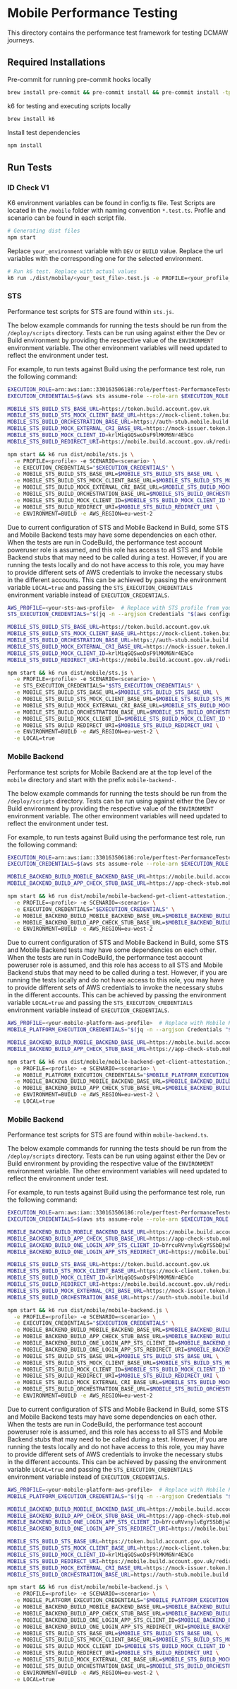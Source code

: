# Mobile Performance Testing

This directory contains the performance test framework for testing DCMAW journeys.

## Required Installations

Pre-commit for running pre-commit hooks locally

```bash
brew install pre-commit && pre-commit install && pre-commit install -tprepare-commit-msg -tcommit-msg
```

k6 for testing and executing scripts locally

```bash
brew install k6
```

Install test dependencies

```bash
npm install
```

## Run Tests

### ID Check V1

K6 environment variables can be found in config.ts file.
Test Scripts are located in the `/mobile` folder with naming convention `*.test.ts`. Profile and scenario can be found in each script file.

```bash
# Generating dist files
npm start
```

Replace `your_environment` variable with `DEV` or `BUILD` value. Replace the url variables with the corresponding one for the selected environment.

```bash
# Run k6 test. Replace with actual values
k6 run ./dist/mobile/<your_test_file>.test.js -e PROFILE=<your_profile_name> -e SCENARIO=<your_scenario_name> -e MOBILE_<your_environment>_TEST_CLIENT_URL=<your_test_client_execute_url> -e MOBILE_<your_environment>_BACKEND_URL=<your_backend_url> -e MOBILE_<your_environment>_FRONTEND_URL=<your_frontend_url> -e ENVIRONMENT=<your_environment>
```

### STS

Performance test scripts for STS are found within `sts.js`.

The below example commands for running the tests should be run from the `/deploy/scripts` directory. Tests can be run
using against either the Dev or Build environment by providing the respective value of the `ENVIRONMENT` environment
variable. The other environment variables will need updated to reflect the environment under test.

For example, to run tests against Build using the performance test role, run the following command:

```bash
EXECUTION_ROLE=arn:aws:iam::330163506186:role/perftest-PerformanceTesterRole
EXECUTION_CREDENTIALS=$(aws sts assume-role --role-arn $EXECUTION_ROLE --role-session-name `date +%s` --profile perf-test-prod-pu)

MOBILE_STS_BUILD_STS_BASE_URL=https://token.build.account.gov.uk
MOBILE_STS_BUILD_STS_MOCK_CLIENT_BASE_URL=https://mock-client.token.build.account.gov.uk
MOBILE_STS_BUILD_ORCHESTRATION_BASE_URL=https://auth-stub.mobile.build.account.gov.uk
MOBILE_STS_BUILD_MOCK_EXTERNAL_CRI_BASE_URL=https://mock-issuer.token.build.account.gov.uk
MOBILE_STS_BUILD_MOCK_CLIENT_ID=krlMiqGQSwoDsF9lMKM6Nr4EbCo
MOBILE_STS_BUILD_REDIRECT_URI=https://mobile.build.account.gov.uk/redirect

npm start && k6 run dist/mobile/sts.js \
  -e PROFILE=<profile> -e SCENARIO=<scenario> \
  -e EXECUTION_CREDENTIALS="$EXECUTION_CREDENTIALS" \
  -e MOBILE_STS_BUILD_STS_BASE_URL=$MOBILE_STS_BUILD_STS_BASE_URL \
  -e MOBILE_STS_BUILD_STS_MOCK_CLIENT_BASE_URL=$MOBILE_STS_BUILD_STS_MOCK_CLIENT_BASE_URL \
  -e MOBILE_STS_BUILD_MOCK_EXTERNAL_CRI_BASE_URL=$MOBILE_STS_BUILD_MOCK_EXTERNAL_CRI_BASE_URL \
  -e MOBILE_STS_BUILD_ORCHESTRATION_BASE_URL=$MOBILE_STS_BUILD_ORCHESTRATION_BASE_URL \
  -e MOBILE_STS_BUILD_MOCK_CLIENT_ID=$MOBILE_STS_BUILD_MOCK_CLIENT_ID \
  -e MOBILE_STS_BUILD_REDIRECT_URI=$MOBILE_STS_BUILD_REDIRECT_URI \
  -e ENVIRONMENT=BUILD -e AWS_REGION=eu-west-2
```

Due to current configuration of STS and Mobile Backend in Build, some STS and Mobile Backend tests may have some
dependencies on each other. When the tests are run in CodeBuild, the performance test account poweruser role is assumed,
and this role has access to all STS and Mobile Backend stubs that may need to be called during a test. However, if you
are running the tests locally and do not have access to this role, you may have to provide different sets of AWS
credentials to invoke the necessary stubs in the different accounts. This can be achieved by passing the environment
variable `LOCAL=true` and passing the `STS_EXECUTION_CREDENTIALS` environment variable instead of `EXECUTION_CREDENTIALS`.

```bash
AWS_PROFILE=<your-sts-aws-profile>  # Replace with STS profile from your AWS config
STS_EXECUTION_CREDENTIALS="$(jq -n --argjson Credentials "$(aws configure export-credentials --profile $AWS_PROFILE)" '{Credentials: $Credentials}')"

MOBILE_STS_BUILD_STS_BASE_URL=https://token.build.account.gov.uk
MOBILE_STS_BUILD_STS_MOCK_CLIENT_BASE_URL=https://mock-client.token.build.account.gov.uk
MOBILE_STS_BUILD_ORCHESTRATION_BASE_URL=https://auth-stub.mobile.build.account.gov.uk
MOBILE_STS_BUILD_MOCK_EXTERNAL_CRI_BASE_URL=https://mock-issuer.token.build.account.gov.uk
MOBILE_STS_BUILD_MOCK_CLIENT_ID=krlMiqGQSwoDsF9lMKM6Nr4EbCo
MOBILE_STS_BUILD_REDIRECT_URI=https://mobile.build.account.gov.uk/redirect

npm start && k6 run dist/mobile/sts.js \
  -e PROFILE=<profile> -e SCENARIO=<scenario> \
  -e STS_EXECUTION_CREDENTIALS="$STS_EXECUTION_CREDENTIALS" \
  -e MOBILE_STS_BUILD_STS_BASE_URL=$MOBILE_STS_BUILD_STS_BASE_URL \
  -e MOBILE_STS_BUILD_STS_MOCK_CLIENT_BASE_URL=$MOBILE_STS_BUILD_STS_MOCK_CLIENT_BASE_URL \
  -e MOBILE_STS_BUILD_MOCK_EXTERNAL_CRI_BASE_URL=$MOBILE_STS_BUILD_MOCK_EXTERNAL_CRI_BASE_URL \
  -e MOBILE_STS_BUILD_ORCHESTRATION_BASE_URL=$MOBILE_STS_BUILD_ORCHESTRATION_BASE_URL \
  -e MOBILE_STS_BUILD_MOCK_CLIENT_ID=$MOBILE_STS_BUILD_MOCK_CLIENT_ID \
  -e MOBILE_STS_BUILD_REDIRECT_URI=$MOBILE_STS_BUILD_REDIRECT_URI \
  -e ENVIRONMENT=BUILD -e AWS_REGION=eu-west-2 \
  -e LOCAL=true
```

### Mobile Backend

Performance test scripts for Mobile Backend are at the top level of the `mobile` directory and start with the prefix
`mobile-backend-`.

The below example commands for running the tests should be run from the `/deploy/scripts` directory. Tests can be run
using against either the Dev or Build environment by providing the respective value of the `ENVIRONMENT` environment
variable. The other environment variables will need updated to reflect the environment under test.

For example, to run tests against Build using the performance test role, run the following command:

```bash
EXECUTION_ROLE=arn:aws:iam::330163506186:role/perftest-PerformanceTesterRole
EXECUTION_CREDENTIALS=$(aws sts assume-role --role-arn $EXECUTION_ROLE --role-session-name `date +%s` --profile perf-test-prod-pu)

MOBILE_BACKEND_BUILD_MOBILE_BACKEND_BASE_URL=https://mobile.build.account.gov.uk
MOBILE_BACKEND_BUILD_APP_CHECK_STUB_BASE_URL=https://app-check-stub.mobile.build.account.gov.uk

npm start && k6 run dist/mobile/mobile-backend-get-client-attestation.js \
  -e PROFILE=<profile> -e SCENARIO=<scenario> \
  -e EXECUTION_CREDENTIALS="$EXECUTION_CREDENTIALS" \
  -e MOBILE_BACKEND_BUILD_MOBILE_BACKEND_BASE_URL=$MOBILE_BACKEND_BUILD_MOBILE_BACKEND_BASE_URL \
  -e MOBILE_BACKEND_BUILD_APP_CHECK_STUB_BASE_URL=$MOBILE_BACKEND_BUILD_APP_CHECK_STUB_BASE_URL \
  -e ENVIRONMENT=BUILD -e AWS_REGION=eu-west-2
```

Due to current configuration of STS and Mobile Backend in Build, some STS and Mobile Backend tests may have some
dependencies on each other. When the tests are run in CodeBuild, the performance test account poweruser role is assumed,
and this role has access to all STS and Mobile Backend stubs that may need to be called during a test. However, if you
are running the tests locally and do not have access to this role, you may have to provide different sets of AWS
credentials to invoke the necessary stubs in the different accounts. This can be achieved by passing the environment
variable `LOCAL=true` and passing the `STS_EXECUTION_CREDENTIALS` environment variable instead of `EXECUTION_CREDENTIALS`.

```bash
AWS_PROFILE=<your-mobile-platform-aws-profile>  # Replace with Mobile Platform profile from your AWS config
MOBILE_PLATFORM_EXECUTION_CREDENTIALS="$(jq -n --argjson Credentials "$(aws configure export-credentials --profile $AWS_PROFILE)" '{Credentials: $Credentials}')"

MOBILE_BACKEND_BUILD_MOBILE_BACKEND_BASE_URL=https://mobile.build.account.gov.uk
MOBILE_BACKEND_BUILD_APP_CHECK_STUB_BASE_URL=https://app-check-stub.mobile.build.account.gov.uk

npm start && k6 run dist/mobile/mobile-backend-get-client-attestation.js \
  -e PROFILE=<profile> -e SCENARIO=<scenario> \
  -e MOBILE_PLATFORM_EXECUTION_CREDENTIALS="$MOBILE_PLATFORM_EXECUTION_CREDENTIALS" \
  -e MOBILE_BACKEND_BUILD_MOBILE_BACKEND_BASE_URL=$MOBILE_BACKEND_BUILD_MOBILE_BACKEND_BASE_URL \
  -e MOBILE_BACKEND_BUILD_APP_CHECK_STUB_BASE_URL=$MOBILE_BACKEND_BUILD_APP_CHECK_STUB_BASE_URL \
  -e ENVIRONMENT=BUILD -e AWS_REGION=eu-west-2 \
  -e LOCAL=true
```
### Mobile Backend

Performance test scripts for STS are found within `mobile-backend.ts`.

The below example commands for running the tests should be run from the `/deploy/scripts` directory. Tests can be run
using against either the Dev or Build environment by providing the respective value of the `ENVIRONMENT` environment
variable. The other environment variables will need updated to reflect the environment under test.

For example, to run tests against Build using the performance test role, run the following command:

```bash
EXECUTION_ROLE=arn:aws:iam::330163506186:role/perftest-PerformanceTesterRole
EXECUTION_CREDENTIALS=$(aws sts assume-role --role-arn $EXECUTION_ROLE --role-session-name `date +%s` --profile perf-test-prod-pu)

MOBILE_BACKEND_BUILD_MOBILE_BACKEND_BASE_URL=https://mobile.build.account.gov.uk
MOBILE_BACKEND_BUILD_APP_CHECK_STUB_BASE_URL=https://app-check-stub.mobile.build.account.gov.uk
MOBILE_BACKEND_BUILD_ONE_LOGIN_APP_STS_CLIENT_ID=bYrcuRVvnylvEgYSSbBjwXzHrwJ
MOBILE_BACKEND_BUILD_ONE_LOGIN_APP_STS_REDIRECT_URI=https://mobile.build.account.gov.uk/redirect

MOBILE_STS_BUILD_STS_BASE_URL=https://token.build.account.gov.uk
MOBILE_STS_BUILD_STS_MOCK_CLIENT_BASE_URL=https://mock-client.token.build.account.gov.uk
MOBILE_STS_BUILD_MOCK_CLIENT_ID=krlMiqGQSwoDsF9lMKM6Nr4EbCo
MOBILE_STS_BUILD_REDIRECT_URI=https://mobile.build.account.gov.uk/redirect
MOBILE_STS_BUILD_MOCK_EXTERNAL_CRI_BASE_URL=https://mock-issuer.token.build.account.gov.uk
MOBILE_STS_BUILD_ORCHESTRATION_BASE_URL=https://auth-stub.mobile.build.account.gov.uk

npm start && k6 run dist/mobile/mobile-backend.js \
  -e PROFILE=<profile> -e SCENARIO=<scenario> \
  -e EXECUTION_CREDENTIALS="$EXECUTION_CREDENTIALS" \
  -e MOBILE_BACKEND_BUILD_MOBILE_BACKEND_BASE_URL=$MOBILE_BACKEND_BUILD_MOBILE_BACKEND_BASE_URL \
  -e MOBILE_BACKEND_BUILD_APP_CHECK_STUB_BASE_URL=$MOBILE_BACKEND_BUILD_APP_CHECK_STUB_BASE_URL \
  -e MOBILE_BACKEND_BUILD_ONE_LOGIN_APP_STS_CLIENT_ID=$MOBILE_BACKEND_BUILD_ONE_LOGIN_APP_STS_CLIENT_ID \
  -e MOBILE_BACKEND_BUILD_ONE_LOGIN_APP_STS_REDIRECT_URI=$MOBILE_BACKEND_BUILD_ONE_LOGIN_APP_STS_REDIRECT_URI \
  -e MOBILE_STS_BUILD_STS_BASE_URL=$MOBILE_STS_BUILD_STS_BASE_URL \
  -e MOBILE_STS_BUILD_STS_MOCK_CLIENT_BASE_URL=$MOBILE_STS_BUILD_STS_MOCK_CLIENT_BASE_URL \
  -e MOBILE_STS_BUILD_MOCK_CLIENT_ID=$MOBILE_STS_BUILD_MOCK_CLIENT_ID \
  -e MOBILE_STS_BUILD_REDIRECT_URI=$MOBILE_STS_BUILD_REDIRECT_URI \
  -e MOBILE_STS_BUILD_MOCK_EXTERNAL_CRI_BASE_URL=$MOBILE_STS_BUILD_MOCK_EXTERNAL_CRI_BASE_URL \
  -e MOBILE_STS_BUILD_ORCHESTRATION_BASE_URL=$MOBILE_STS_BUILD_ORCHESTRATION_BASE_URL \
  -e ENVIRONMENT=BUILD -e AWS_REGION=eu-west-2
```

Due to current configuration of STS and Mobile Backend in Build, some STS and Mobile Backend tests may have some
dependencies on each other. When the tests are run in CodeBuild, the performance test account poweruser role is assumed,
and this role has access to all STS and Mobile Backend stubs that may need to be called during a test. However, if you
are running the tests locally and do not have access to this role, you may have to provide different sets of AWS
credentials to invoke the necessary stubs in the different accounts. This can be achieved by passing the environment
variable `LOCAL=true` and passing the `STS_EXECUTION_CREDENTIALS` environment variable instead of `EXECUTION_CREDENTIALS`.

```bash
AWS_PROFILE=<your-mobile-platform-aws-profile>  # Replace with Mobile Platform profile from your AWS config
MOBILE_PLATFORM_EXECUTION_CREDENTIALS="$(jq -n --argjson Credentials "$(aws configure export-credentials --profile $AWS_PROFILE)" '{Credentials: $Credentials}')"

MOBILE_BACKEND_BUILD_MOBILE_BACKEND_BASE_URL=https://mobile.build.account.gov.uk
MOBILE_BACKEND_BUILD_APP_CHECK_STUB_BASE_URL=https://app-check-stub.mobile.build.account.gov.uk
MOBILE_BACKEND_BUILD_ONE_LOGIN_APP_STS_CLIENT_ID=bYrcuRVvnylvEgYSSbBjwXzHrwJ
MOBILE_BACKEND_BUILD_ONE_LOGIN_APP_STS_REDIRECT_URI=https://mobile.build.account.gov.uk/redirect

MOBILE_STS_BUILD_STS_BASE_URL=https://token.build.account.gov.uk
MOBILE_STS_BUILD_STS_MOCK_CLIENT_BASE_URL=https://mock-client.token.build.account.gov.uk
MOBILE_STS_BUILD_MOCK_CLIENT_ID=krlMiqGQSwoDsF9lMKM6Nr4EbCo
MOBILE_STS_BUILD_REDIRECT_URI=https://mobile.build.account.gov.uk/redirect
MOBILE_STS_BUILD_MOCK_EXTERNAL_CRI_BASE_URL=https://mock-issuer.token.build.account.gov.uk
MOBILE_STS_BUILD_ORCHESTRATION_BASE_URL=https://auth-stub.mobile.build.account.gov.uk

npm start && k6 run dist/mobile/mobile-backend.js \
  -e PROFILE=<profile> -e SCENARIO=<scenario> \
  -e MOBILE_PLATFORM_EXECUTION_CREDENTIALS="$MOBILE_PLATFORM_EXECUTION_CREDENTIALS" \
  -e MOBILE_BACKEND_BUILD_MOBILE_BACKEND_BASE_URL=$MOBILE_BACKEND_BUILD_MOBILE_BACKEND_BASE_URL \
  -e MOBILE_BACKEND_BUILD_APP_CHECK_STUB_BASE_URL=$MOBILE_BACKEND_BUILD_APP_CHECK_STUB_BASE_URL \
  -e MOBILE_BACKEND_BUILD_ONE_LOGIN_APP_STS_CLIENT_ID=$MOBILE_BACKEND_BUILD_ONE_LOGIN_APP_STS_CLIENT_ID \
  -e MOBILE_BACKEND_BUILD_ONE_LOGIN_APP_STS_REDIRECT_URI=$MOBILE_BACKEND_BUILD_ONE_LOGIN_APP_STS_REDIRECT_URI \
  -e MOBILE_STS_BUILD_STS_BASE_URL=$MOBILE_STS_BUILD_STS_BASE_URL \
  -e MOBILE_STS_BUILD_STS_MOCK_CLIENT_BASE_URL=$MOBILE_STS_BUILD_STS_MOCK_CLIENT_BASE_URL \
  -e MOBILE_STS_BUILD_MOCK_CLIENT_ID=$MOBILE_STS_BUILD_MOCK_CLIENT_ID \
  -e MOBILE_STS_BUILD_REDIRECT_URI=$MOBILE_STS_BUILD_REDIRECT_URI \
  -e MOBILE_STS_BUILD_MOCK_EXTERNAL_CRI_BASE_URL=$MOBILE_STS_BUILD_MOCK_EXTERNAL_CRI_BASE_URL \
  -e MOBILE_STS_BUILD_ORCHESTRATION_BASE_URL=$MOBILE_STS_BUILD_ORCHESTRATION_BASE_URL \
  -e ENVIRONMENT=BUILD -e AWS_REGION=eu-west-2 \
  -e LOCAL=true
```